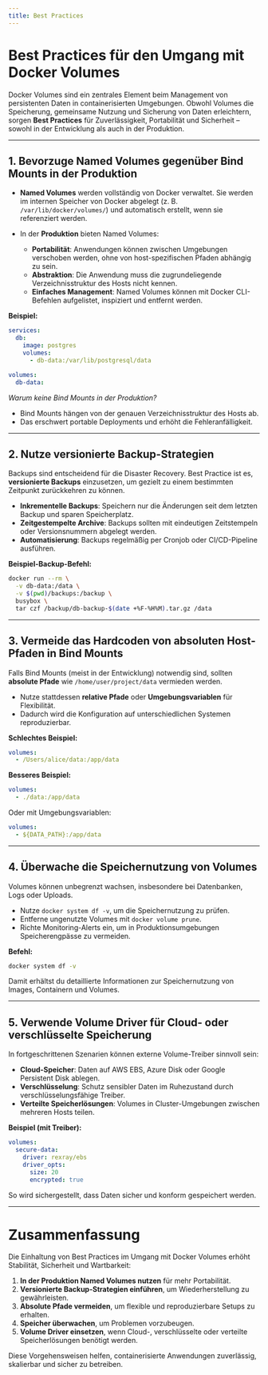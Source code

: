 ```yaml
---
title: Best Practices
---
```

# Best Practices für den Umgang mit Docker Volumes

Docker Volumes sind ein zentrales Element beim Management von persistenten Daten in containerisierten Umgebungen. Obwohl Volumes die Speicherung, gemeinsame Nutzung und Sicherung von Daten erleichtern, sorgen **Best Practices** für Zuverlässigkeit, Portabilität und Sicherheit – sowohl in der Entwicklung als auch in der Produktion.

---

## 1. Bevorzuge Named Volumes gegenüber Bind Mounts in der Produktion

* **Named Volumes** werden vollständig von Docker verwaltet. Sie werden im internen Speicher von Docker abgelegt (z. B. `/var/lib/docker/volumes/`) und automatisch erstellt, wenn sie referenziert werden.
* In der **Produktion** bieten Named Volumes:

  * **Portabilität**: Anwendungen können zwischen Umgebungen verschoben werden, ohne von host-spezifischen Pfaden abhängig zu sein.
  * **Abstraktion**: Die Anwendung muss die zugrundeliegende Verzeichnisstruktur des Hosts nicht kennen.
  * **Einfaches Management**: Named Volumes können mit Docker CLI-Befehlen aufgelistet, inspiziert und entfernt werden.

**Beispiel:**

```yaml
services:
  db:
    image: postgres
    volumes:
      - db-data:/var/lib/postgresql/data

volumes:
  db-data:
```

*Warum keine Bind Mounts in der Produktion?*

* Bind Mounts hängen von der genauen Verzeichnisstruktur des Hosts ab.
* Das erschwert portable Deployments und erhöht die Fehleranfälligkeit.

---

## 2. Nutze versionierte Backup-Strategien

Backups sind entscheidend für die Disaster Recovery. Best Practice ist es, **versionierte Backups** einzusetzen, um gezielt zu einem bestimmten Zeitpunkt zurückkehren zu können.

* **Inkrementelle Backups**: Speichern nur die Änderungen seit dem letzten Backup und sparen Speicherplatz.
* **Zeitgestempelte Archive**: Backups sollten mit eindeutigen Zeitstempeln oder Versionsnummern abgelegt werden.
* **Automatisierung**: Backups regelmäßig per Cronjob oder CI/CD-Pipeline ausführen.

**Beispiel-Backup-Befehl:**

```bash
docker run --rm \
  -v db-data:/data \
  -v $(pwd)/backups:/backup \
  busybox \
  tar czf /backup/db-backup-$(date +%F-%H%M).tar.gz /data
```

---

## 3. Vermeide das Hardcoden von absoluten Host-Pfaden in Bind Mounts

Falls Bind Mounts (meist in der Entwicklung) notwendig sind, sollten **absolute Pfade** wie `/home/user/project/data` vermieden werden.

* Nutze stattdessen **relative Pfade** oder **Umgebungsvariablen** für Flexibilität.
* Dadurch wird die Konfiguration auf unterschiedlichen Systemen reproduzierbar.

**Schlechtes Beispiel:**

```yaml
volumes:
  - /Users/alice/data:/app/data
```

**Besseres Beispiel:**

```yaml
volumes:
  - ./data:/app/data
```

Oder mit Umgebungsvariablen:

```yaml
volumes:
  - ${DATA_PATH}:/app/data
```

---

## 4. Überwache die Speichernutzung von Volumes

Volumes können unbegrenzt wachsen, insbesondere bei Datenbanken, Logs oder Uploads.

* Nutze `docker system df -v`, um die Speichernutzung zu prüfen.
* Entferne ungenutzte Volumes mit `docker volume prune`.
* Richte Monitoring-Alerts ein, um in Produktionsumgebungen Speicherengpässe zu vermeiden.

**Befehl:**

```bash
docker system df -v
```

Damit erhältst du detaillierte Informationen zur Speichernutzung von Images, Containern und Volumes.

---

## 5. Verwende Volume Driver für Cloud- oder verschlüsselte Speicherung

In fortgeschrittenen Szenarien können externe Volume-Treiber sinnvoll sein:

* **Cloud-Speicher**: Daten auf AWS EBS, Azure Disk oder Google Persistent Disk ablegen.
* **Verschlüsselung**: Schutz sensibler Daten im Ruhezustand durch verschlüsselungsfähige Treiber.
* **Verteilte Speicherlösungen**: Volumes in Cluster-Umgebungen zwischen mehreren Hosts teilen.

**Beispiel (mit Treiber):**

```yaml
volumes:
  secure-data:
    driver: rexray/ebs
    driver_opts:
      size: 20
      encrypted: true
```

So wird sichergestellt, dass Daten sicher und konform gespeichert werden.

---

# Zusammenfassung

Die Einhaltung von Best Practices im Umgang mit Docker Volumes erhöht Stabilität, Sicherheit und Wartbarkeit:

1. **In der Produktion Named Volumes nutzen** für mehr Portabilität.
2. **Versionierte Backup-Strategien einführen**, um Wiederherstellung zu gewährleisten.
3. **Absolute Pfade vermeiden**, um flexible und reproduzierbare Setups zu erhalten.
4. **Speicher überwachen**, um Problemen vorzubeugen.
5. **Volume Driver einsetzen**, wenn Cloud-, verschlüsselte oder verteilte Speicherlösungen benötigt werden.

Diese Vorgehensweisen helfen, containerisierte Anwendungen zuverlässig, skalierbar und sicher zu betreiben.
